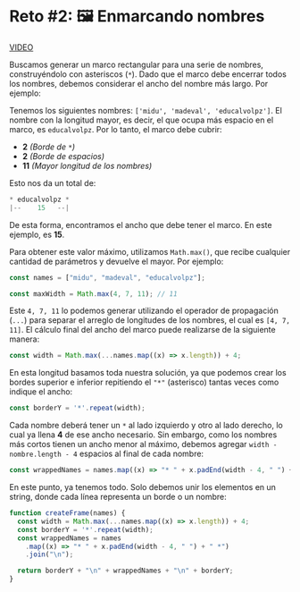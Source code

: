 # Reto #2: 🖼️ Enmarcando nombres

[VIDEO](https://youtu.be/TN1sGCM2kBo)

Buscamos generar un marco rectangular para una serie de nombres, construyéndolo con asteriscos (`*`). Dado que el marco debe encerrar todos los nombres, debemos considerar el ancho del nombre más largo. Por ejemplo:

Tenemos los siguientes nombres: `['midu', 'madeval', 'educalvolpz']`. El nombre con la longitud mayor, es decir, el que ocupa más espacio en el marco, es `educalvolpz`. Por lo tanto, el marco debe cubrir:

- **2** _(Borde de `*`)_
- **2** _(Borde de espacios)_
- **11** _(Mayor longitud de los nombres)_

Esto nos da un total de:

```js
* educalvolpz *
|--    15   --|
```

De esta forma, encontramos el ancho que debe tener el marco. En este ejemplo, es **15**.

Para obtener este valor máximo, utilizamos `Math.max()`, que recibe cualquier cantidad de parámetros y devuelve el mayor. Por ejemplo:

```js
const names = ["midu", "madeval", "educalvolpz"];

const maxWidth = Math.max(4, 7, 11); // 11
```

Este `4, 7, 11` lo podemos generar utilizando el operador de propagación (`...`) para separar el arreglo de longitudes de los nombres, el cual es `[4, 7, 11]`. El cálculo final del ancho del marco puede realizarse de la siguiente manera:

```js
const width = Math.max(...names.map((x) => x.length)) + 4;
```

En esta longitud basamos toda nuestra solución, ya que podemos crear los bordes superior e inferior repitiendo el `"*"` (asterisco) tantas veces como indique el ancho:

```js
const borderY = '*'.repeat(width);
```

Cada nombre deberá tener un `*` al lado izquierdo y otro al lado derecho, lo cual ya llena **4** de ese ancho necesario. Sin embargo, como los nombres más cortos tienen un ancho menor al máximo, debemos agregar `width - nombre.length - 4` espacios al final de cada nombre:

```js
const wrappedNames = names.map((x) => "* " + x.padEnd(width - 4, " ") + " *");
```

En este punto, ya tenemos todo. Solo debemos unir los elementos en un string, donde cada línea representa un borde o un nombre:

```js
function createFrame(names) {
  const width = Math.max(...names.map((x) => x.length)) + 4;
  const borderY = '*'.repeat(width);
  const wrappedNames = names
    .map((x) => "* " + x.padEnd(width - 4, " ") + " *")
    .join("\n");

  return borderY + "\n" + wrappedNames + "\n" + borderY;
}
```
